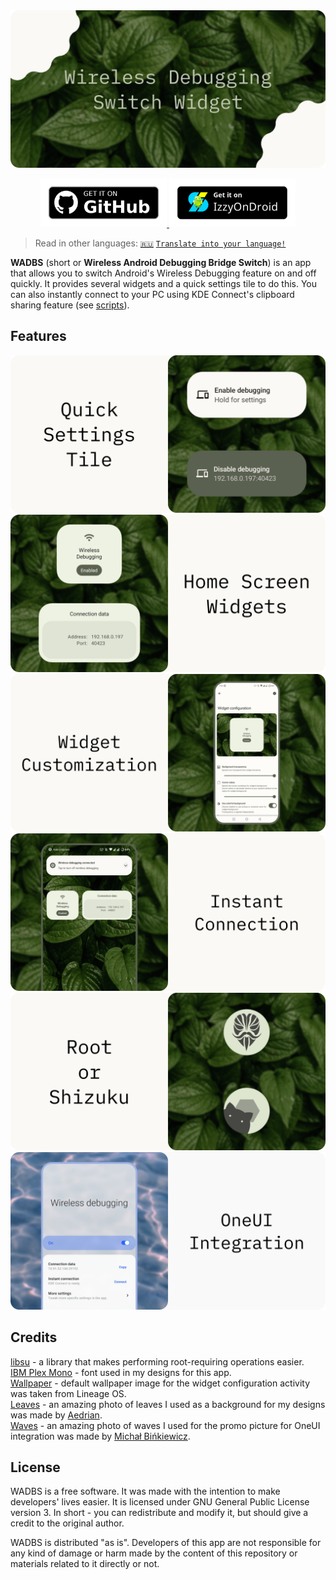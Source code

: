 <img src="./media/banner.png" alt="Wireless Debugging Switch Widget"/>

<p align="center">
    <a href="https://github.com/Smooth-E/wireless-adb-switch/releases/latest" target="_blank" rel="nofollow noopener">
        <img alt="Badge GitHub" src="media/badge-github.png" width="40%"/>
    </a>
    <a href="https://apt.izzysoft.de/fdroid/index/apk/com.smoothie.wirelessDebuggingSwitch" target="_blank" rel="nofollow noopener">
        <img alt="Badge IzzyOnDroid" src="media/badge-izzy-on-droid.png" width="40%"/>
    </a>
</p>

> Read in other languages: [`🇷🇺`](./readme.ru.md) [`Translate into your language!`](./translate.md)

**WADBS** (short or **Wireless Android Debugging Bridge Switch**) is an app that allows you to switch Android's Wireless Debugging feature on and off quickly.
It provides several widgets and a quick settings tile to do this. 
You can also instantly connect to your PC using KDE Connect's clipboard sharing feature (see [scripts](./scripts/)).

## Features

<img src="./media/feature-qs-tile.png" alt="Quick Settings Tile"/>
<img src="./media/feature-widgets.png" alt="Home Screen Widgets"/>
<img src="./media/feature-customization.png" alt="Widget Customization"/>
<img src="./media/feature-instant-connection.png" alt="Instant Connection"/>
<img src="./media/feature-shizuku.png" alt="Works with Shizuku"/>
<img src="./media/feature-one-ui.png" alt="OneUI Integration"/>

## Credits

[libsu](https://github.com/topjohnwu/libsu) - a library that makes performing root-requiring operations easier.
<br>[IBM Plex Mono](https://fonts.google.com/specimen/IBM+Plex+Mono) - font used in my designs for this app.
<br>[Wallpaper](https://lineageos.org/) - default wallpaper image for the widget configuration activity was taken from Lineage OS.
<br>[Leaves](https://unsplash.com/photos/wAU3MfsGPNw) - an amazing photo of leaves I used as a background for my designs was made by [Aedrian](https://unsplash.com/@aedrian).
<br>[Waves](https://unsplash.com/photos/a-close-up-of-a-body-of-water-with-ripples-dujWQFlKE7c) - an amazing photo of waves I used for the promo picture for OneUI integration was made by [Michał Bińkiewicz](https://unsplash.com/@binkievitz).

## License

WADBS is a free software. It was made with the intention to make developers' lives easier.
It is licensed under GNU General Public License version 3. 
In short - you can redistribute and modify it, but should give a credit to the original author.

WADBS is distributed "as is". 
Developers of this app are not responsible for any kind of damage or harm made by the content of this repository or materials related to it directly or not.
